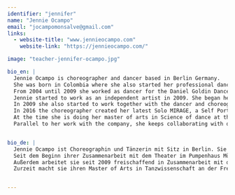 ```yaml
---
identifier: "jennifer"
name: "Jennie Ocampo"
email: "jocampomonsalve@gmail.com"
links:
  - website-title: "www.jennieocampo.com"
    website-link: "https://jennieocampo.com/"

image: "teacher-jennifer-ocampo.jpg"

bio_en: |
  Jennie Ocampo is choreographer and dancer based in Berlin Germany.
  She was born in Colombia where she also started her professional dance studies. In 2000 she moved to Germany where she received her dance degree at the Folkwang, University of Arts, in Essen in 2004. During this period she was selected by the choreographer Pina Bausch to dance her pieces “Sacre du Printemps” and “Tannhäuser”.
  From 2004 until 2009 she worked as dancer for the Daniel Goldin Dance Theater Company at the State Theater of Münster.
  Jennie started to work as an independent artist in 2009. She began her collaboration in 2009 with the Theater im Pumpenhaus in Münster where she co-created a series of works with several directors of theater, choreographers, musicians and actors.
  In 2009 she also started to work together with the dancer and choreographer Marcela Ruiz Quintero and the director Philip Gregor Grüneberg. In 2015 they founded their company Hidden Tracks. They have created international productions as Hidden Tracks (2011), Happy Planet (2012/13), Persona (2014) and EXIT: Humanity (2015), some of them coproduced by Colombia and Germany, and being played by the Festival Danza en la ciudad (Bogotá) and also in Theaters in Germany as the Theater im Pumpenhaus in Münster, FFT Düsseldorf, Dock 11 in Berlin, LOFFT Leipzig and Zeche 1 Bochum.
  In 2016 the choreographer created her latest Solo MIRAGE, a Self Portrait, being performed at the Plataforma Festival (DOCK 11 Berlin), Reset 6 Festival (Münster) and Danza en la ciudad Festival (Teatro Varasanta, Bogotá)
  At the time she is doing her master of arts in Science of dance at the Freie Universität in Berlin.
  Parallel to her work with the company, she keeps collaborating with other independent artists in Germany and teaching abroad.


bio_de: |
  Jennie Ocampo ist Choreographin und Tänzerin mit Sitz in Berlin. Sie ist in Kolumbien geboren und hat dort Ihre Ausbildung als Tänzerin angefangen. In 2000 geht Sie nach Deutschland wo sie ihren Tanzabschluss in 2004 an der Folkwang Universität der Künste in Essen bekommen hat. Zudem wurde sie während ihre Ausbildung, von der Choreografin Pina Bausch ausgewählt um ihre Stücke “Sache du Printemps” und "Tannhäuser" zu tanzen. 2004-2009 ist sie Tanztheater-Ensemblemitglied bei Daniel Goldin an den Städtischen Bühnen Münster gewesen.
  Seit dem Beginn ihrer Zusammenarbeit mit dem Theater im Pumpenhaus Münster im Jahr 2009, realisierte sie hier eine Reihe weiterer Arbeiten. Zudem verantwortete sie die choreografische Arbeit in drei Produktionen des renommierten Münsteraner Jugendtheaterlabels Cactus Junges Theater. Die mit ihrer Mitarbeit entstandene Produktion „Mutter:Glück“ wurde 2011 mit dem Brüder-Grimm-Preis in Berlin ausgezeichnet.
  Außerdem arbeitet sie seit 2009 freischaffend in Zusammenarbeit mit der Choreografin und Tänzerin Marcela Ruiz Quintero und mit dem Regisseur Philip Gregor Grüneberg. In 2015 haben die drei Künstler die Company Hidden Tracks gegründet. Als Teil dieser Kollaboration gibt es eine Serie von Produktionen die in Deutschland und Kolumbien aufgeführt wurden, so u.a „Hidden Tracks“(2011), HAPPY PLANET(2012), “Persona” (2014 ) und EXIT:Humanity (2015). Ihre letzte Produktion MIRAGE, a Self Porträt Solo, würde in Ecuador, Argentinien und Berlin erarbeitet und im DOCK 11 Berlin unter das Plataforma Festival aufgeführt, sowie im das RESET6 Festival in Münster, und im Festival Danza en la ciudad Bogotá 2016.
  Zurzeit macht sie ihren Master of Arts in Tanzwissenschaft an der Freie Universität Berlin. Sie kollaboriert auch außerhalb ihre Company mit anderen Künstler in Europa und Südamerika.


---
```

